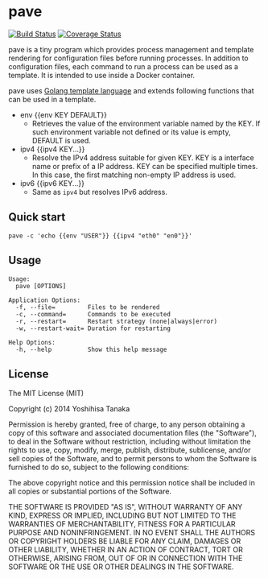 # pave
[![Build Status](https://drone.io/github.com/yosisa/pave/status.png)](https://drone.io/github.com/yosisa/pave/latest) [![Coverage Status](https://coveralls.io/repos/yosisa/pave/badge.png?branch=master)](https://coveralls.io/r/yosisa/pave?branch=master)

pave is a tiny program which provides process management and template rendering
for configuration files before running processes. In addition to configuration
files, each command to run a process can be used as a template. It is intended
to use inside a Docker container.

pave uses [Golang template language] and extends following functions that can be
used in a template.

* env {{env KEY DEFAULT}}
    * Retrieves the value of the environment variable named by the KEY. If such
      environment variable not defined or its value is empty, DEFAULT is used.
* ipv4 {{ipv4 KEY...}}
    * Resolve the IPv4 address suitable for given KEY. KEY is a interface name
      or prefix of a IP address. KEY can be specified multiple times. In this
      case, the first matching non-empty IP address is used.
* ipv6 {{ipv6 KEY...}}
    * Same as `ipv4` but resolves IPv6 address.

[Golang template language]: http://golang.org/pkg/text/template/

## Quick start
```
pave -c 'echo {{env "USER"}} {{ipv4 "eth0" "en0"}}'
```

## Usage
```
Usage:
  pave [OPTIONS]

Application Options:
  -f, --file=         Files to be rendered
  -c, --command=      Commands to be executed
  -r, --restart=      Restart strategy (none|always|error)
  -w, --restart-wait= Duration for restarting

Help Options:
  -h, --help          Show this help message
```

## License
The MIT License (MIT)

Copyright (c) 2014 Yoshihisa Tanaka

Permission is hereby granted, free of charge, to any person obtaining a copy
of this software and associated documentation files (the "Software"), to deal
in the Software without restriction, including without limitation the rights
to use, copy, modify, merge, publish, distribute, sublicense, and/or sell
copies of the Software, and to permit persons to whom the Software is
furnished to do so, subject to the following conditions:

The above copyright notice and this permission notice shall be included in
all copies or substantial portions of the Software.

THE SOFTWARE IS PROVIDED "AS IS", WITHOUT WARRANTY OF ANY KIND, EXPRESS OR
IMPLIED, INCLUDING BUT NOT LIMITED TO THE WARRANTIES OF MERCHANTABILITY,
FITNESS FOR A PARTICULAR PURPOSE AND NONINFRINGEMENT. IN NO EVENT SHALL THE
AUTHORS OR COPYRIGHT HOLDERS BE LIABLE FOR ANY CLAIM, DAMAGES OR OTHER
LIABILITY, WHETHER IN AN ACTION OF CONTRACT, TORT OR OTHERWISE, ARISING FROM,
OUT OF OR IN CONNECTION WITH THE SOFTWARE OR THE USE OR OTHER DEALINGS IN
THE SOFTWARE.
